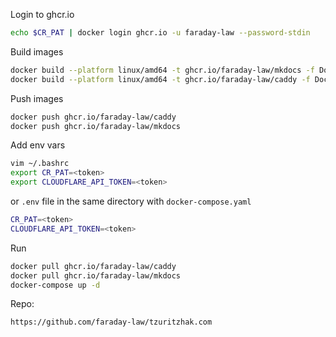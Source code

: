 Login to ghcr.io

```sh
echo $CR_PAT | docker login ghcr.io -u faraday-law --password-stdin
```

Build images
```sh
docker build --platform linux/amd64 -t ghcr.io/faraday-law/mkdocs -f Dockerfile.mkdocs .
docker build --platform linux/amd64 -t ghcr.io/faraday-law/caddy -f Dockerfile.caddy .
```

Push images
```sh
docker push ghcr.io/faraday-law/caddy
docker push ghcr.io/faraday-law/mkdocs
```

Add env vars
```sh
vim ~/.bashrc
export CR_PAT=<token>
export CLOUDFLARE_API_TOKEN=<token>
```

or `.env` file in the same directory with `docker-compose.yaml`
```sh
CR_PAT=<token>
CLOUDFLARE_API_TOKEN=<token>
```

Run
```sh
docker pull ghcr.io/faraday-law/caddy
docker pull ghcr.io/faraday-law/mkdocs
docker-compose up -d
```

Repo:
```sh
https://github.com/faraday-law/tzuritzhak.com
```